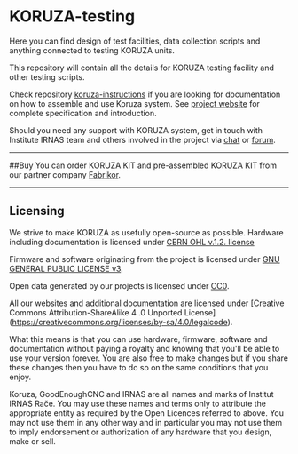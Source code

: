 # KORUZA-testing

Here you can find design of test facilities, data collection scripts and anything connected to testing KORUZA units.

This repository will contain all the details for KORUZA testing facility and other testing scripts.

Check  repository [koruza-instructions](https://github.com/IRNAS/KORUZA-instructions) if you are looking for documentation on how to assemble and use Koruza system. See [project website](http://koruza.net/) for complete specification and introduction.

Should you need any support with KORUZA system, get in touch with Institute IRNAS team and others involved in the project via [chat](https://chat.irnas.eu/) or [forum](http://forum.irnas.eu/).

---
##Buy
You can order KORUZA KIT and pre-assembled KORUZA KIT from our partner company [Fabrikor](http://fabrikor.eu/index.php?route=product/category&path=60).

---

## Licensing

We strive to make KORUZA as usefully open-source as possible.
Hardware including documentation is licensed under [CERN OHL v.1.2. license](http://www.ohwr.org/licenses/cern-ohl/v1.2)

Firmware and software originating from the project is licensed under [GNU GENERAL PUBLIC LICENSE v3](http://www.gnu.org/licenses/gpl-3.0.en.html).

Open data generated by our projects is licensed under [CC0](https://creativecommons.org/publicdomain/zero/1.0/legalcode).

All our websites and additional documentation are licensed under [Creative Commons Attribution-ShareAlike 4 .0 Unported License] (https://creativecommons.org/licenses/by-sa/4.0/legalcode).

What this means is that you can use hardware, firmware, software and documentation without paying a royalty and knowing that you'll be able to use your version forever. You are also free to make changes but if you share these changes then you have to do so on the same conditions that you enjoy.

Koruza, GoodEnoughCNC and IRNAS are all names and marks of Institut IRNAS Rače. 
You may use these names and terms only to attribute the appropriate entity as required by the Open Licences referred to above. You may not use them in any other way and in particular you may not use them to imply endorsement or authorization of any hardware that you design, make or sell.
